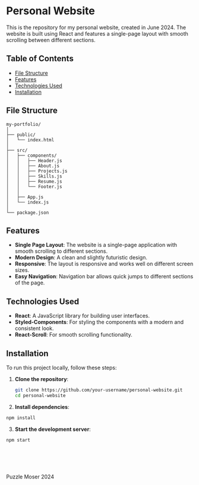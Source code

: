 # Personal Website

This is the repository for my personal website, created in June 2024. The website is built using React and features a single-page layout with smooth scrolling between different sections.

## Table of Contents
- [File Structure](#file-structure)
- [Features](#features)
- [Technologies Used](#technologies-used)
- [Installation](#installation)

## File Structure
```
my-portfolio/
│
├── public/
│   └── index.html
│
├── src/
│   ├── components/
│   │   ├── Header.js
│   │   ├── About.js
│   │   ├── Projects.js
│   │   ├── Skills.js
│   │   ├── Resume.js
│   │   └── Footer.js
│   │
│   ├── App.js
│   └── index.js
│
└── package.json
```

## Features
- **Single Page Layout**: The website is a single-page application with smooth scrolling to different sections.
- **Modern Design**: A clean and slightly futuristic design.
- **Responsive**: The layout is responsive and works well on different screen sizes.
- **Easy Navigation**: Navigation bar allows quick jumps to different sections of the page.

## Technologies Used
- **React**: A JavaScript library for building user interfaces.
- **Styled-Components**: For styling the components with a modern and consistent look.
- **React-Scroll**: For smooth scrolling functionality.

## Installation
To run this project locally, follow these steps:

1. **Clone the repository**:
   ```bash
   git clone https://github.com/your-username/personal-website.git
   cd personal-website
   ```
2. **Install dependencies**:
  ```bash
  npm install
  ```
3. **Start the development server**:
  ```bash
  npm start
  ```
<br>
<br>
<br>
<br>
Puzzle Moser 2024
